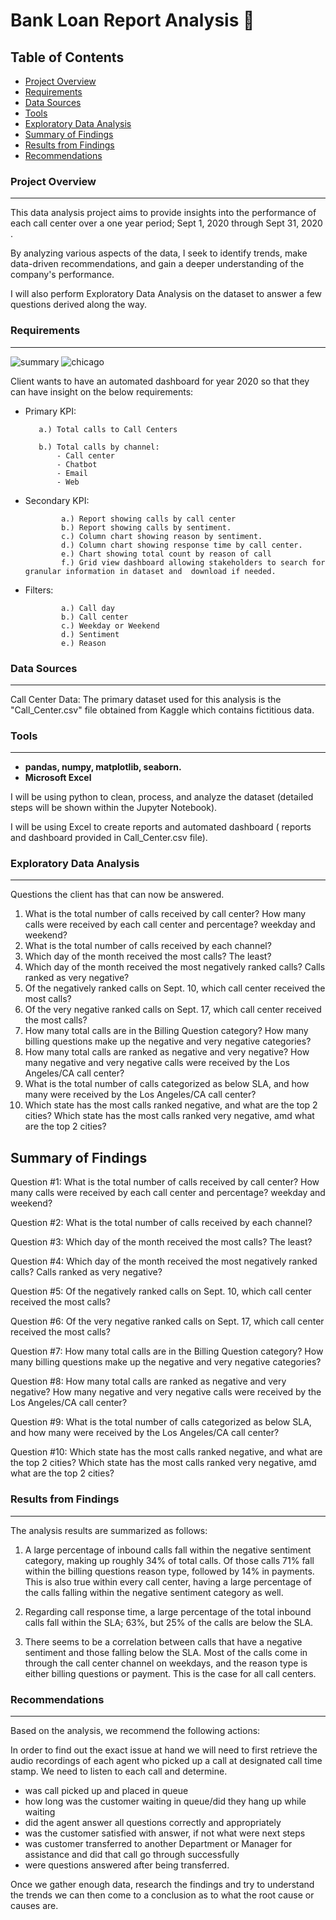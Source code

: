 # Bank Loan Report Analysis     🏦                                      

## Table of Contents

- [Project Overview](#project-overview)
- [Requirements](#requirements)
- [Data Sources](#data-sources)
- [Tools](#tools)
- [Exploratory Data Analysis](#exploratory-data-analysis)
- [Summary of Findings](#summary-of-findings)
- [Results from Findings](#results-from-findings)
- [Recommendations](#recommendations)



### Project Overview
---

This data analysis project aims to provide insights into the performance of each call center over a one year period; Sept 1, 2020 through Sept 31, 2020 .</b> 

By analyzing various aspects of the data, I seek to identify trends, make data-driven recommendations, and gain a deeper understanding of the company's performance.</b> 

I will also perform Exploratory Data Analysis on the dataset to answer a few questions derived along the way.</b>




### Requirements
---
![summary](https://github.com/KHard2Bme/US_Call_Center_Dashboard_Excel/assets/146769989/878e7299-f50b-4a47-aa4a-10a7f88166cc)
![chicago](https://github.com/KHard2Bme/US_Call_Center_Dashboard_Excel/assets/146769989/62d2a442-04b0-44d8-aca4-8a6c432e8d2e)



Client wants to have an automated dashboard for year 2020 so that they can have insight on the below requirements:

- Primary KPI:

         a.) Total calls to Call Centers

         b.) Total calls by channel:
             - Call center  
             - Chatbot  
             - Email
             - Web

              
- Secondary KPI:  

              a.) Report showing calls by call center  
              b.) Report showing calls by sentiment.  
              c.) Column chart showing reason by sentiment.  
              d.) Column chart showing response time by call center. 
              e.) Chart showing total count by reason of call
              f.) Grid view dashboard allowing stakeholders to search for granular information in dataset and  download if needed.

- Filters:

              a.) Call day
              b.) Call center
              c.) Weekday or Weekend
              d.) Sentiment
              e.) Reason    

### Data Sources
---

Call Center Data: The primary dataset used for this analysis is the "Call_Center.csv" file obtained from Kaggle which contains fictitious data.


### Tools
---
- <b>pandas, numpy, matplotlib, seaborn.</b> 
- <b>Microsoft Excel</b>



I will be using python to clean, process, and analyze the dataset (detailed steps will be shown within the Jupyter Notebook).

I will be using Excel to create reports and automated dashboard ( reports and dashboard provided in Call_Center.csv file).

      

### Exploratory Data Analysis
---
Questions the client has that can now be answered.
1. What is the total number of calls received by call center? How many calls were received by each call center and percentage? weekday and weekend?</b>
2. What is the total number of calls received by each channel?</b>
3. Which day of the month received the most calls? The least?</b>
4. Which day of the month received the most negatively ranked calls? Calls ranked as very negative?</b>
5. Of the negatively ranked calls on Sept. 10, which call center received the most calls?</b>
6. Of the very negative ranked calls on Sept. 17, which call center received the most calls?</b>
7. How many total calls are in the Billing Question category? How many billing questions make up the negative and very negative categories?</b>
8. How many total calls are ranked as negative and very negative? How many negative and very negative calls were received by the Los Angeles/CA call center?</b>
9. What is the total number of calls categorized as below SLA, and how many were received by the Los Angeles/CA call center?</b>
10. Which state has the most calls ranked negative, and what are the top 2 cities? Which state has the most calls ranked very negative, amd what are the top 2 cities?</b>


## Summary of Findings

Question #1: 
What is the total number of calls received by call center?
How many calls were received by each call center and percentage? weekday and weekend?

Question #2: 
What is the total number of calls received by each channel?

Question #3: 
Which day of the month received the most calls? The least?

Question #4: 
Which day of the month received the most negatively ranked calls? Calls ranked as very negative?

Question #5: 
Of the negatively ranked calls on Sept. 10, which call center received the most calls?

Question #6: 
Of the very negative ranked calls on Sept. 17, which call center received the most calls?

Question #7: 
How many total calls are in the Billing Question category?
How many billing questions make up the negative and very negative categories?

Question #8: 
How many total calls are ranked as negative and very negative?
How many negative and very negative calls were received by the Los Angeles/CA call center?

Question #9: 
What is the total number of calls categorized as below SLA, and how many were received by the Los Angeles/CA call center?

Question #10: 
Which state has the most calls ranked negative, and what are the top 2 cities?
Which state has the most calls ranked very negative, amd what are the top 2 cities?




### Results from Findings
---

The analysis results are summarized as follows:

1.  A large percentage of inbound calls fall within the negative sentiment category, making up roughly 34% of total calls. Of those calls 71% fall within the billing questions reason type, followed by 14% in payments.  
  This is also true within every call center, having a large percentage of the calls falling within the negative sentiment category as well.

2.  Regarding call response time, a large percentage of the total inbound calls fall within the SLA; 63%, but 25% of the calls are below the SLA.
  
3. There seems to be a correlation between calls that have a negative sentiment and those falling below the SLA. Most of the calls come in through the call center channel on weekdays, and the reason type is either billing questions or payment. This is the case for all call centers.

### Recommendations
---

Based on the analysis, we recommend the following actions:

In order to find out the exact issue at hand we will need to first retrieve the audio recordings of each agent who picked up a call at designated call time stamp. We need to listen to each call and determine.

   - was call picked up and placed in queue
   - how long was the customer waiting in queue/did they hang up while waiting
   - did the agent answer all questions correctly and appropriately
   - was the customer satisfied with answer, if not what were next steps
   - was customer transferred to another Department or Manager for assistance and did that call go through successfully
   - were questions answered after being transferred.

Once we gather enough data, research the findings and try to understand the trends we can then come to a conclusion as to what the root cause or causes are.


